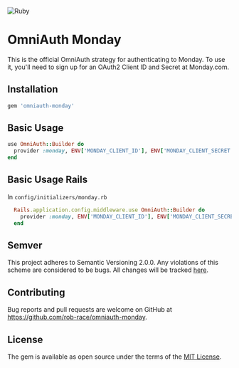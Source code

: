 ![Ruby](https://github.com/kwent/omniauth-monday/workflows/Ruby/badge.svg?branch=master)

# OmniAuth Monday

This is the official OmniAuth strategy for authenticating to Monday. To
use it, you'll need to sign up for an OAuth2 Client ID and Secret at Monday.com.

## Installation

```ruby
gem 'omniauth-monday'
```

## Basic Usage

```ruby
use OmniAuth::Builder do
  provider :monday, ENV['MONDAY_CLIENT_ID'], ENV['MONDAY_CLIENT_SECRET'], { scope: 'me boards:read' }
end
```

## Basic Usage Rails

In `config/initializers/monday.rb`

```ruby
  Rails.application.config.middleware.use OmniAuth::Builder do
    provider :monday, ENV['MONDAY_CLIENT_ID'], ENV['MONDAY_CLIENT_SECRET'], { scope: 'me boards:read' }
  end
```

## Semver

This project adheres to Semantic Versioning 2.0.0. Any violations of this scheme are considered to be bugs.
All changes will be tracked [here](https://github.com/rob-race/omniauth-monday/releases).

## Contributing

Bug reports and pull requests are welcome on GitHub at https://github.com/rob-race/omniauth-monday.

## License

The gem is available as open source under the terms of the [MIT License](https://opensource.org/licenses/MIT).